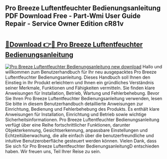## Pro Breeze Luftentfeuchter Bedienungsanleitung PDF Download Free - Part-Wmi User Guide Repair - Service Owner Edition cR81v

# <h2><a href="http://df5vlgr.blite.top/?on=Pro+Breeze+Luftentfeuchter+Bedienungsanleitung">🔗Download 👉🔴 Pro Breeze Luftentfeuchter Bedienungsanleitung</a></h2>

[![Pro Breeze Luftentfeuchter Bedienungsanleitung new download](https://i.imgur.com/lujVjoI.png)](http://df5vlgr.blite.top/?on=Pro+Breeze+Luftentfeuchter+Bedienungsanleitung)
Hallo und willkommen zum Benutzerhandbuch für Ihr neu ausgepacktes Pro Breeze Luftentfeuchter Bedienungsanleitung. Dieses Handbuch soll Ihnen den Einstieg in Ihr Produkt erleichtern und Ihnen ein gründliches Verständnis seiner Merkmale, Funktionen und Fähigkeiten vermitteln. Sie finden klare Anweisungen für Installation, Betrieb, Wartung und Fehlerbehebung. Bevor Sie Ihren Pro Breeze Luftentfeuchter Bedienungsanleitung verwenden, lesen Sie bitte in diesem Benutzerhandbuch detaillierte Anweisungen zur Einrichtung, Bedienung und Fehlerbehebung des Produkts. Es enthält klare Anweisungen für Installation, Einrichtung und Betrieb sowie wichtige Sicherheitsinformationen. Pro Breeze Luftentfeuchter Bedienungsanleitung verfügt über eine Reihe fortschrittlicher Funktionen, darunter Objekterkennung, Gesichtserkennung, anpassbare Einstellungen und Echtzeitüberwachung, die alle einfach über die benutzerfreundliche und intuitive Benutzeroberfläche gesteuert werden können. Vielen Dank, dass Sie sich für Pro Breeze Luftentfeuchter BedienungsanleitungD entschieden haben. Wir freuen uns, Teil Ihrer Reise zu sein.
